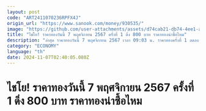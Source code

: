 ```yaml
---
layout: post
code: "ART2411070236RPFX4J"
origin_url: "https://www.sanook.com/money/930535/"
image: "https://github.com/user-attachments/assets/d74cab21-db74-4ee1-a320-74c370ca3d98"
title: "ไชโย! ราคาทองวันนี้ 7 พฤศจิกายน 2567 ครั้งที่ 1 ดิ่ง 800 บาท ราคาทองน่าซื้อไหม"
description: "ล่าสุด ราคาทองวันนี้ 7 พฤศจิกายน 2567 เวลา 09:03 น. ราคาทองครั้งที่ 1 ลดลง 800 บาท ทองคำแท่งบาทละ 43,250 บาท ทองรูปพรรณบาทละ 43,750 บาท"
category: "ECONOMY"
language: "th"
date: 2024-11-07T02:40:05.080Z
---
```


# ไชโย! ราคาทองวันนี้ 7 พฤศจิกายน 2567 ครั้งที่ 1 ดิ่ง 800 บาท ราคาทองน่าซื้อไหม